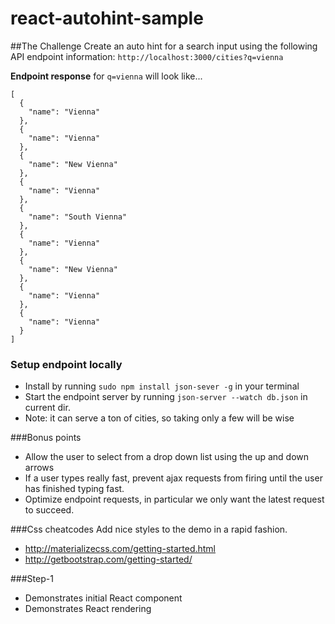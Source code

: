# react-autohint-sample

##The Challenge
Create an auto hint for a search input using the following API endpoint information: `http://localhost:3000/cities?q=vienna`

**Endpoint response** for `q=vienna` will look like...

```
[
  {
    "name": "Vienna"
  },
  {
    "name": "Vienna"
  },
  {
    "name": "New Vienna"
  },
  {
    "name": "Vienna"
  },
  {
    "name": "South Vienna"
  },
  {
    "name": "Vienna"
  },
  {
    "name": "New Vienna"
  },
  {
    "name": "Vienna"
  },
  {
    "name": "Vienna"
  }
]
```

### Setup endpoint locally
* Install by running `sudo npm install json-sever -g` in your terminal
* Start the endpoint server by running `json-server --watch db.json` in current dir.
* Note: it can serve a ton of cities, so taking only a few will be wise

###Bonus points
* Allow the user to select from a drop down list using the up and down arrows
* If a user types really fast, prevent ajax requests from firing until the user has finished typing fast.
* Optimize endpoint requests, in particular we only want the latest request to succeed.

###Css cheatcodes
Add nice styles to the demo in a rapid fashion.
* http://materializecss.com/getting-started.html
* http://getbootstrap.com/getting-started/

###Step-1
* Demonstrates initial React component
* Demonstrates React rendering
